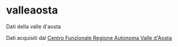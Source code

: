 # valleaosta

Dati della valle d'aosta

Dati acquisiti dal [Centro Funzionale Regione Autonoma Valle d'Aosta](https://cf.regione.vda.it/portale_dati.php)
